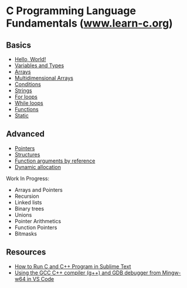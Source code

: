 # C Programming Language Fundamentals (www.learn-c.org)

## Basics
- [Hello, World!](01_hello.c)
- [Variables and Types](02_data_types.c)
- [Arrays](03_1d_arrays.c)
- [Multidimensional Arrays](04_2d_arrays.c)
- [Conditions](05_conditions.c)
- [Strings](06_strings.c)
- [For loops](07_for_loops.c)
- [While loops](08_while_loops.c)
- [Functions](09_functions.c)
- [Static](10_static_variables.c)

## Advanced
- [Pointers](11_pointers.c)
- [Structures](12_structures.c)
- [Function arguments by reference](13_function_arguments_by_reference.c)
- [Dynamic allocation]()  

Work In Progress:  

- Arrays and Pointers
- Recursion
- Linked lists
- Binary trees
- Unions
- Pointer Arithmetics
- Function Pointers
- Bitmasks

## Resources

- [How to Run C and C++ Program in Sublime Text](https://www.thecrazyprogrammer.com/2017/04/how-to-run-c-and-c-program-in-sublime-text.html)
- [Using the GCC C++ compiler (g++) and GDB debugger from Mingw-w64 in VS Code](https://code.visualstudio.com/docs/cpp/config-mingw)
